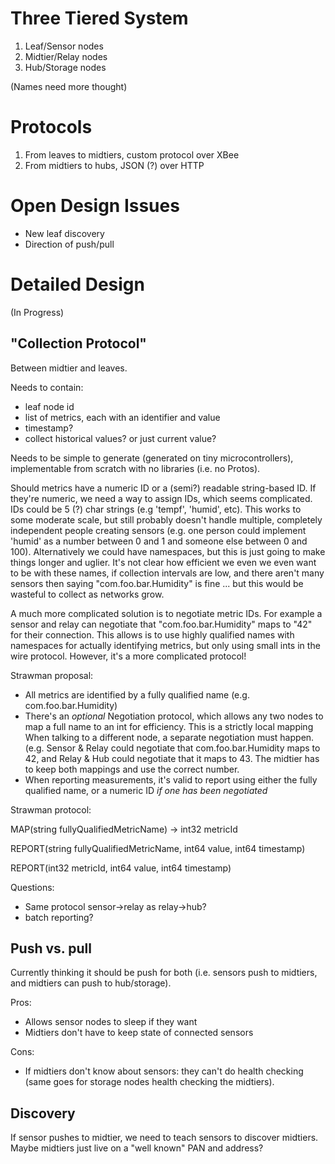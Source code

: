 Three Tiered System
===================
1. Leaf/Sensor nodes
2. Midtier/Relay nodes
3. Hub/Storage nodes

(Names need more thought)

Protocols
=========
1. From leaves to midtiers, custom protocol over XBee
2. From midtiers to hubs, JSON (?) over HTTP

Open Design Issues
==================
- New leaf discovery
- Direction of push/pull


Detailed Design
===============
(In Progress)

"Collection Protocol"
---------------------
Between midtier and leaves.

Needs to contain:

- leaf node id
- list of metrics, each with an identifier and value
- timestamp?
- collect historical values? or just current value?

Needs to be simple to generate (generated on tiny microcontrollers), implementable from scratch with no libraries (i.e. no Protos).


Should metrics have a numeric ID or a (semi?) readable string-based ID.  If they're numeric, we need a way to assign IDs, which seems complicated. IDs could be 5 (?) char strings (e.g 'tempf', 'humid', etc). This works to some moderate scale, but still probably doesn't handle multiple, completely independent people creating sensors (e.g. one person could implement 'humid' as a number between 0 and 1 and someone else between 0 and 100).  Alternatively we could have namespaces, but this is just going to make things longer and uglier. It's not clear how efficient we even we even want to be with these names, if collection intervals are low, and there aren't many sensors then saying "com.foo.bar.Humidity" is fine ... but this would be wasteful to collect as networks grow.

A much more complicated solution is to negotiate metric IDs.  For example a sensor and relay can negotiate that "com.foo.bar.Humidity" maps to "42" for their connection. This allows is to use highly qualified names with namespaces for actually identifying metrics, but only using small ints in the wire protocol. However, it's a more complicated protocol!

Strawman proposal:
- All metrics are identified by a fully qualified name (e.g. com.foo.bar.Humidity)
- There's an _optional_ Negotiation protocol, which allows any two nodes to map a full name to an int for efficiency.  This is a strictly local mapping  When talking to a different node, a separate negotiation must happen. (e.g. Sensor & Relay could negotiate that com.foo.bar.Humidity maps to 42, and Relay & Hub could negotiate that it maps to 43.  The midtier has to keep both mappings and use the correct number.
- When reporting measurements, it's valid to report using either the fully qualified name, or a numeric ID *if one has been negotiated*

Strawman protocol:

MAP(string fullyQualifiedMetricName) -> int32 metricId

REPORT(string fullyQualifiedMetricName, int64 value, int64 timestamp)

REPORT(int32 metricId, int64 value, int64 timestamp)

Questions:
- Same protocol sensor->relay as relay->hub?
- batch reporting?


Push vs. pull
-------------
Currently thinking it should be push for both (i.e. sensors push to midtiers, and midtiers can push to hub/storage).

Pros:

- Allows sensor nodes to sleep if they want
- Midtiers don't have to keep state of connected sensors

Cons:

- If midtiers don't know about sensors: they can't do health checking (same goes for storage nodes health checking the midtiers).


Discovery
---------
If sensor pushes to midtier, we need to teach sensors to discover midtiers.  Maybe midtiers just live on a "well known" PAN and address?
